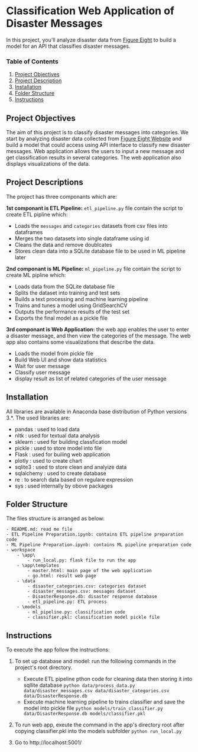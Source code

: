 # Classification Web Application of Disaster Messages

In this project, you'll analyze disaster data from [Figure Eight](https://www.figure-eight.com/) to build a model for an API that classifies disaster messages.


### Table of Contents

1. [Project Objectives](#objectives)
2. [Project Description](#descriptions)
3. [Installation](#installation)
4. [Folder Structure](#files)
5. [Instructions](#instructions)

## Project Objectives<a name="objectives"></a>

The aim of this project is to classify disaster messages into categories.  We start by analyzing disaster data collected from [Figure Eight Website](https://www.figure-eight.com/) and build a model that could access using API interface to classify new disaster messages. 
Web application allows the users to input a new message and get classification results in several categories. The web application also displays visualizations of the data.

## Project Descriptions<a name = "descriptions"></a>
The project has three componants which are:

**1st componant is ETL Pipeline:** `etl_pipeline.py` file contain the script to create ETL pipline which:
  - Loads the `messages` and `categories` datasets from csv files into dataframes
  - Merges the two datasets into single dataframe using id 
  - Cleans the data and remove doublcates
  - Stores clean data into a SQLite database file to be used in ML pipeline later

**2nd componant is ML Pipeline:** `ml_pipeline.py` file contain the script to create ML pipline which:
  - Loads data from the SQLite database file
  - Splits the dataset into training and test sets
  - Builds a text processing and machine learning pipeline
  - Trains and tunes a model using GridSearchCV
  - Outputs the performance results of the test set
  - Exports the final model as a pickle file

**3rd componant is Web Application:** the web app enables the user to enter a disaster message, and then view the categories of the message.
The web app also contains some visualizations that describe the data. 
  - Loads the model from pickle file  
  - Build Web UI and show data statistics 
  - Wait for user message
  - Classify user message 
  - display result as list of related categories of the user message   


## Installation <a name="installation"></a>

All libraries are available in Anaconda base distribution of Python versions 3.*. The used libraries are:

- pandas : used to load data 
- nltk : used for textual data analysis
- sklearn : used for building classfication model 
- pickle : used to store model into file
- Flask : used for builing web application 
- plotly : used to create chart
- sqlite3 : used to store clean and analyize data 
- sqlalchemy : used to create database 
- re : to search data based on regulare expression 
- sys : used internally by obove packages


## Folder Structure <a name="files"></a>
The files structure is arranged as below:

	- README.md: read me file
	- ETL Pipeline Preparation.ipynb: contains ETL pipeline preparation code
	- ML Pipeline Preparation.ipynb: contains ML pipeline preparation code
	- workspace
		- \app\
			- run_local.py: flask file to run the app
		- \app\templates
			- master.html: main page of the web application 
			- go.html: result web page
		- \data
			- disaster_categories.csv: categories dataset
			- disaster_messages.csv: messages dataset
			- DisasterResponse.db: disaster response database
			- etl_pipeline.py: ETL process
		- \models
			- ml_pipeline.py: classification code
			- classifier.pkl: classification model pickle file

## Instructions <a name="instructions"></a>
To execute the app follow the instructions:
1. To set up database and model: run the following commands in the project's root directory.

    - Execute ETL pipeline pthon code for cleaning data then storing it into sqllite database
        `python data/process_data.py data/disaster_messages.csv data/disaster_categories.csv data/DisasterResponse.db`
    - Execute machine learning pipeline to trains classifier and save the model into pickle file
        `python models/train_classifier.py data/DisasterResponse.db models/classifier.pkl`

2. To run web app, exeute the command in the app's directory root after copying classifier.pkl into the models subfolder 
    `python run_local.py`

3. Go to http://localhost:5001/
